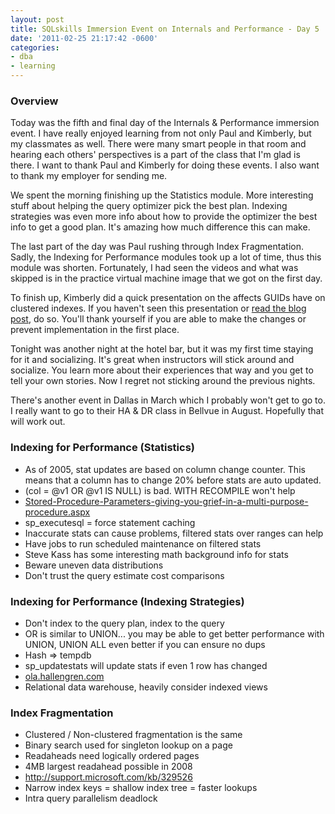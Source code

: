 ```yaml
---
layout: post
title: SQLskills Immersion Event on Internals and Performance - Day 5
date: '2011-02-25 21:17:42 -0600'
categories:
- dba
- learning
---
```

<h3>Overview</h3>
<p>Today was the fifth and final day of the Internals &amp; Performance immersion event. I have really enjoyed learning from not only Paul and Kimberly, but my classmates as well. There were many smart people in that room and hearing each others' perspectives is a part of the class that I'm glad is there. I want to thank Paul and Kimberly for doing these events. I also want to thank my employer for sending me.</p>
<p>We spent the morning finishing up the Statistics module. More interesting stuff about helping the query optimizer pick the best plan. Indexing strategies was even more info about how to provide the optimizer the best info to get a good plan. It's amazing how much difference this can make.</p>
<p>The last part of the day was Paul rushing through Index Fragmentation. Sadly, the Indexing for Performance modules took up a lot of time, thus this module was shorten. Fortunately, I had seen the videos and what was skipped is in the practice virtual machine image that we got on the first day.</p>
<p>To finish up, Kimberly did a quick presentation on the affects GUIDs have on clustered indexes. If you haven't seen this presentation or <a href="http://sqlskills.com/BLOGS/KIMBERLY/post/Disk-space-is-cheap.aspx">read the blog post</a>, do so. You'll thank yourself if you are able to make the changes or prevent implementation in the first place.</p>
<p>Tonight was another night at the hotel bar, but it was my first time staying for it and socializing. It's great when instructors will stick around and socialize. You learn more about their experiences that way and you get to tell your own stories. Now I regret not sticking around the previous nights.</p>
<p>There's another event in Dallas in March which I probably won't get to go to. I really want to go to their HA &amp; DR class in Bellvue in August. Hopefully that will work out.</p>
<h3>Indexing for Performance (Statistics)</h3>
<ul>
<li>As of 2005, stat updates are based on column change counter. This means that a column has to change 20% before stats are auto&nbsp;updated.</li>
<li>(col = @v1 OR @v1 IS NULL) is bad. WITH RECOMPILE won't help</li>
<li><a title="Stored-Procedure-Parameters-giving-you-grief-in-a-multi-purpose-procedure" href="http://sqlskills.com/BLOGS/KIMBERLY/post/Stored-Procedure-Parameters-giving-you-grief-in-a-multi-purpose-procedure.aspx">Stored-Procedure-Parameters-giving-you-grief-in-a-multi-purpose-procedure.aspx</a></li>
<li>sp_executesql = force statement caching</li>
<li>Inaccurate stats can cause problems, filtered stats over ranges can help</li>
<li>Have jobs to run scheduled maintenance on filtered stats</li>
<li>Steve Kass has some interesting math background info for stats</li>
<li>Beware uneven data distributions</li>
<li>Don't trust the query estimate cost comparisons</li>
</ul>
<h3>Indexing for Performance (Indexing Strategies)</h3>
<ul>
<li>Don't index to the query plan, index to the query</li>
<li>OR is similar to UNION... you may be able to get better performance with UNION, UNION ALL even better if you can ensure no dups</li>
<li>Hash => tempdb</li>
<li>sp_updatestats will update stats if even 1 row has changed</li>
<li><a href="http://ola.hallengren.com">ola.hallengren.com</a></li>
<li>Relational data warehouse, heavily consider indexed views</li>
</ul>
<h3>Index Fragmentation</h3>
<ul>
<li>Clustered / Non-clustered fragmentation is the same</li>
<li>Binary search used for singleton lookup on a page</li>
<li>Readaheads need logically ordered pages</li>
<li>4MB largest readahead possible in 2008</li>
<li><a href="http://support.microsoft.com/kb/329526">http://support.microsoft.com/kb/329526</a></li>
<li>Narrow index keys = shallow index tree = faster lookups</li>
<li>Intra query parallelism deadlock</li>
</ul>
